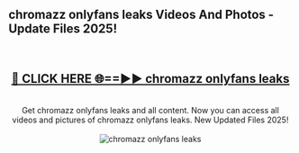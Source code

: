 <h2>chromazz onlyfans leaks Videos And Photos - Update Files 2025!</h2>
<br>
<div align="center">
<h2><a href="https://linkcuts.com/hfmhzwbr" rel="nofollow">🔴 CLICK HERE 🌐==►► chromazz onlyfans leaks</a></h2>
<br>
Get chromazz onlyfans leaks and all content. Now you can access all videos and pictures of chromazz onlyfans leaks. New Updated Files 2025!
<br>
<br>
<a href="https://linkcuts.com/hfmhzwbr" rel="nofollow" data-target="animated-image.originalLink"><img src="https://i.ibb.co.com/WyWwxjT/player-gif2.gif" alt="chromazz onlyfans leaks" style="max-width: 100%; display: inline-block;" data-target="animated-image.originalImage"></a>
</div>
<br>